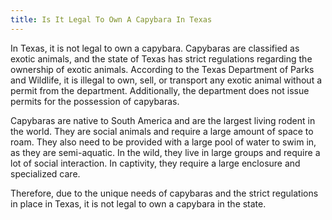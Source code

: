 ```yaml
---
title: Is It Legal To Own A Capybara In Texas
---
```


In Texas, it is not legal to own a capybara. Capybaras are classified as exotic animals, and the state of Texas has strict regulations regarding the ownership of exotic animals. According to the Texas Department of Parks and Wildlife, it is illegal to own, sell, or transport any exotic animal without a permit from the department. Additionally, the department does not issue permits for the possession of capybaras. 

Capybaras are native to South America and are the largest living rodent in the world. They are social animals and require a large amount of space to roam. They also need to be provided with a large pool of water to swim in, as they are semi-aquatic. In the wild, they live in large groups and require a lot of social interaction. In captivity, they require a large enclosure and specialized care. 

Therefore, due to the unique needs of capybaras and the strict regulations in place in Texas, it is not legal to own a capybara in the state.